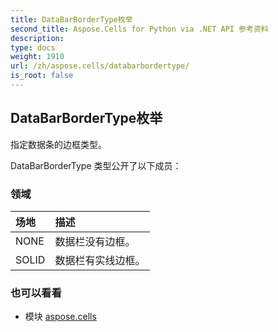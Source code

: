 ```yaml
---
title: DataBarBorderType枚举
second_title: Aspose.Cells for Python via .NET API 参考资料
description:
type: docs
weight: 1910
url: /zh/aspose.cells/databarbordertype/
is_root: false
---
```

## DataBarBorderType枚举
指定数据条的边框类型。



DataBarBorderType 类型公开了以下成员：

### 领域
|场地|描述|
| :- | :- |
| NONE |数据栏没有边框。|
| SOLID |数据栏有实线边框。|



### 也可以看看
* 模块 [aspose.cells](..)
